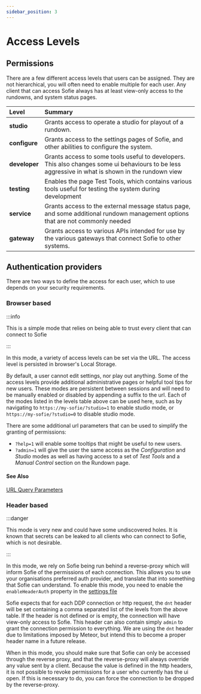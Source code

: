 ```yaml
---
sidebar_position: 3
---
```


# Access Levels

## Permissions

There are a few different access levels that users can be assigned. They are not hierarchical, you will often need to enable multiple for each user.
Any client that can access Sofie always has at least view-only access to the rundowns, and system status pages.

| Level         | Summary                                                                                                                                           |
| :------------ | :------------------------------------------------------------------------------------------------------------------------------------------------ |
| **studio**    | Grants access to operate a studio for playout of a rundown.                                                                                       |
| **configure** | Grants access to the settings pages of Sofie, and other abilities to configure the system.                                                        |
| **developer** | Grants access to some tools useful to developers. This also changes some ui behaviours to be less aggressive in what is shown in the rundown view |
| **testing**   | Enables the page Test Tools, which contains various tools useful for testing the system during development                                        |
| **service**   | Grants access to the external message status page, and some additional rundown management options that are not commonly needed                    |
| **gateway**   | Grants access to various APIs intended for use by the various gateways that connect Sofie to other systems.                                       |

## Authentication providers

There are two ways to define the access for each user, which to use depends on your security requirements.

### Browser based

:::info

This is a simple mode that relies on being able to trust every client that can connect to Sofie

:::

In this mode, a variety of access levels can be set via the URL. The access level is persisted in browser's Local Storage.

By default, a user cannot edit settings, nor play out anything. Some of the access levels provide additional administrative pages or helpful tool tips for new users. These modes are persistent between sessions and will need to be manually enabled or disabled by appending a suffix to the url.
Each of the modes listed in the levels table above can be used here, such as by navigating to `https://my-sofie/?studio=1` to enable studio mode, or `https://my-sofie/?studio=0` to disable studio mode.

There are some additional url parameters that can be used to simplify the granting of permissions:

- `?help=1` will enable some tooltips that might be useful to new users.
- `?admin=1` will give the user the same access as the _Configuration_ and _Studio_ modes as well as having access to a set of _Test Tools_ and a _Manual Control_ section on the Rundown page.

#### See Also

[URL Query Parameters](../../for-developers/url-query-parameters.md)

### Header based

:::danger

This mode is very new and could have some undiscovered holes.
It is known that secrets can be leaked to all clients who can connect to Sofie, which is not desirable.

:::

In this mode, we rely on Sofie being run behind a reverse-proxy which will inform Sofie of the permissions of each connection. This allows you to use your organisations preferred auth provider, and translate that into something that Sofie can understand.
To enable this mode, you need to enable the `enableHeaderAuth` property in the [settings file](../configuration/sofie-core-settings.md)

Sofie expects that for each DDP connection or http request, the `dnt` header will be set containing a comma separated list of the levels from the above table. If the header is not defined or is empty, the connection will have view-only access to Sofie.
This header can also contain simply `admin` to grant the connection permission to everything.
We are using the `dnt` header due to limitations imposed by Meteor, but intend this to become a proper header name in a future release.

When in this mode, you should make sure that Sofie can only be accessed through the reverse proxy, and that the reverse-proxy will always override any value sent by a client.
Because the value is defined in the http headers, it is not possible to revoke permissions for a user who currently has the ui open. If this is necessary to do, you can force the connection to be dropped by the reverse-proxy.
